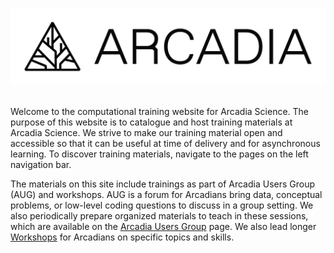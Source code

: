 
![](_static/Arcadia_Lockup-XL-K.png)

<br/>
Welcome to the computational training website for Arcadia Science.
The purpose of this website is to catalogue and host training materials at Arcadia Science.
We strive to make our training material open and accessible so that it can be useful at time of delivery and for asynchronous learning.
To discover training materials, navigate to the pages on the left navigation bar.

The materials on this site include trainings as part of Arcadia Users Group (AUG) and workshops. 
AUG is a forum for Arcadians bring data, conceptual problems, or low-level coding questions to discuss in a group setting. 
We also periodically prepare organized materials to teach in these sessions, which are available on the [Arcadia Users Group](arcadia-users-group/overview.md) page.
We also lead longer [Workshops](workshops/overview.md) for Arcadians on specific topics and skills.

<br/>
<br/>
<br/>
<br/>
